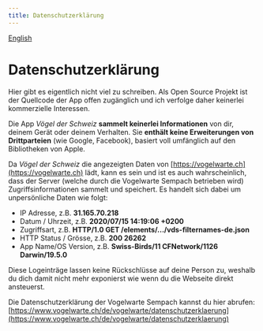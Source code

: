 ```yaml
---
title: Datenschutzerklärung
---
```

[English](../privacy.md)

# Datenschutzerklärung

Hier gibt es eigentlich nicht viel zu schreiben. Als Open Source Projekt ist der Quellcode der App offen zugänglich und ich verfolge daher keinerlei kommerzielle Interessen.

Die App *Vögel der Schweiz* **sammelt keinerlei Informationen** von dir, deinem Gerät oder deinem Verhalten.
Sie **enthält keine Erweiterungen von Drittparteien** (wie Google, Facebook), basiert voll umfänglich auf den Bibliotheken von Apple.

Da *Vögel der Schweiz* die angezeigten Daten von [https://vogelwarte.ch](https://vogelwarte.ch) lädt, kann es sein und ist es auch wahrscheinlich, dass der Server (welche durch die Vogelwarte Sempach betrieben wird) Zugriffsinformationen sammelt und speichert. Es handelt sich dabei um unpersönliche Daten wie folgt:

- IP Adresse, z.B. **31.165.70.218**
- Datum / Uhrzeit, z.B. **2020/07/15 14:19:06 +0200**
- Zugriffsart, z.B. **HTTP/1.0 GET /elements/.../vds-filternames-de.json**
- HTTP Status / Grösse, z.B. **200 26262**
- App Name/OS Version, z.B. **Swiss-Birds/11 CFNetwork/1126 Darwin/19.5.0**

Diese Logeinträge lassen keine Rückschlüsse auf deine Person zu, weshalb du dich damit nicht mehr exponierst wie wenn du die Webseite direkt ansteuerst.

Die Datenschutzerklärung der Vogelwarte Sempach kannst du hier abrufen:[https://www.vogelwarte.ch/de/vogelwarte/datenschutzerklaerung](https://www.vogelwarte.ch/de/vogelwarte/datenschutzerklaerung)
